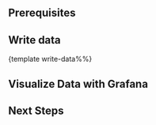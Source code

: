 
<!--@include: ./introduction.md-->

## Prerequisites

<!--@include: ./prerequisites.md-->

## Write data

{template write-data%%}

## Visualize Data with Grafana
<!--@include: ./visualize-data-by-grafana.md-->

## Next Steps

<!--@include: ./next-steps.md-->
